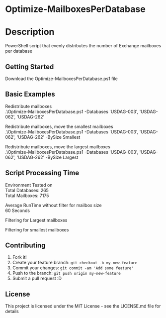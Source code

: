 # Optimize-MailboxesPerDatabase

# Description

PowerShell script that evenly distributes the number of Exchange mailboxes per database

## Getting Started

Download the Optimize-MailboxesPerDatabase.ps1 file

## Basic Examples
Redistribute mailboxes  
  .\Optimize-MailboxesPerDatabase.ps1 -Databases 'USDAG-003', 'USDAG-062', 'USDAG-262'  

Redistribute mailboxes, move the smallest mailboxes   
  .\Optimize-MailboxesPerDatabase.ps1 -Databases 'USDAG-003', 'USDAG-062', 'USDAG-262' -BySize Smallest  

Redistribute mailboxes, move the largest mailboxes  
  .\Optimize-MailboxesPerDatabase.ps1 -Databases 'USDAG-003', 'USDAG-062', 'USDAG-262' -BySize Largest    

## Script Processing Time

Environment Tested on  
Total Databases: 265  
Total Mailboxes: 7175  

Average RunTime without filter for mailbox size  
60 Seconds  

Filtering for Largest mailboxes  

Filtering for smallest mailboxes  

## Contributing

1. Fork it!
2. Create your feature branch: `git checkout -b my-new-feature`
3. Commit your changes: `git commit -am 'Add some feature'`
4. Push to the branch: `git push origin my-new-feature`
5. Submit a pull request :D

## License

This project is licensed under the MIT License - see the LICENSE.md file for details


